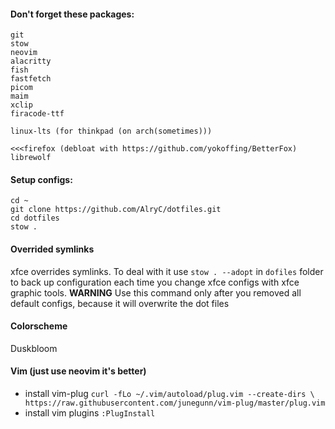 #### Don't forget these packages:
```
git
stow
neovim
alacritty
fish
fastfetch
picom
maim
xclip
firacode-ttf

linux-lts (for thinkpad (on arch(sometimes)))

<<<firefox (debloat with https://github.com/yokoffing/BetterFox)
librewolf
```

#### Setup configs:
```
cd ~
git clone https://github.com/AlryC/dotfiles.git
cd dotfiles
stow .
```

#### Overrided symlinks
xfce overrides symlinks. To deal with it use `stow . --adopt` in `dofiles` folder to back up configuration each time you change xfce configs with xfce graphic tools.
**WARNING** Use this command only after you removed all default configs, because it will overwrite the dot files

#### Colorscheme
Duskbloom

#### Vim (just use neovim it's better)
- install vim-plug `curl -fLo ~/.vim/autoload/plug.vim --create-dirs \ https://raw.githubusercontent.com/junegunn/vim-plug/master/plug.vim`
- install vim plugins `:PlugInstall`
